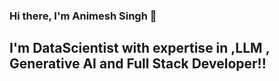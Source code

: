 ### Hi there, I'm Animesh Singh 👋

## I'm DataScientist with expertise in ,LLM , Generative AI  and Full Stack Developer!!
